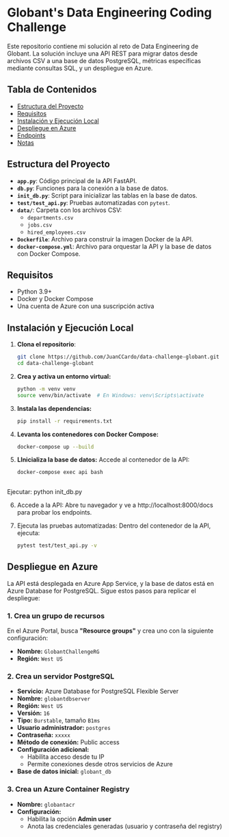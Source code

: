 # Globant's Data Engineering Coding Challenge

Este repositorio contiene mi solución al reto de Data Engineering de Globant. La solución incluye una API REST para migrar datos desde archivos CSV a una base de datos PostgreSQL, métricas específicas mediante consultas SQL, y un despliegue en Azure.

## Tabla de Contenidos

- [Estructura del Proyecto](#estructura-del-proyecto)
- [Requisitos](#requisitos)
- [Instalación y Ejecución Local](#instalación-y-ejecución-local)
- [Despliegue en Azure](#despliegue-en-azure)
- [Endpoints](#endpoints)
- [Notas](#notas)

## Estructura del Proyecto

- **`app.py`**: Código principal de la API FastAPI.
- **`db.py`**: Funciones para la conexión a la base de datos.
- **`init_db.py`**: Script para inicializar las tablas en la base de datos.
- **`test/test_api.py`**: Pruebas automatizadas con `pytest`.
- **`data/`**: Carpeta con los archivos CSV:
  - `departments.csv`
  - `jobs.csv`
  - `hired_employees.csv`
- **`Dockerfile`**: Archivo para construir la imagen Docker de la API.
- **`docker-compose.yml`**: Archivo para orquestar la API y la base de datos con Docker Compose.

## Requisitos

- Python 3.9+
- Docker y Docker Compose
- Una cuenta de Azure con una suscripción activa

## Instalación y Ejecución Local

1. **Clona el repositorio**:
   ```bash
   git clone https://github.com/JuanCCardo/data-challenge-globant.git
   cd data-challenge-globant

2. **Crea y activa un entorno virtual:**
   ```bash
   python -m venv venv
   source venv/bin/activate  # En Windows: venv\Scripts\activate

3. **Instala las dependencias:**
   ```bash
   pip install -r requirements.txt

4. **Levanta los contenedores con Docker Compose:**
   ```bash
   docker-compose up --build

5. **LInicializa la base de datos:**
Accede al contenedor de la API:
   ```bash
   docker-compose exec api bash
    
Ejecutar:
python init_db.py

6. Accede a la API:
Abre tu navegador y ve a http://localhost:8000/docs para probar los endpoints.

7. Ejecuta las pruebas automatizadas:
Dentro del contenedor de la API, ejecuta:
   ```bash
   pytest test/test_api.py -v


## Despliegue en Azure

La API está desplegada en Azure App Service, y la base de datos está en Azure Database for PostgreSQL. Sigue estos pasos para replicar el despliegue:

### 1. Crea un grupo de recursos

En el Azure Portal, busca **"Resource groups"** y crea uno con la siguiente configuración:

- **Nombre:** `GlobantChallengeRG`  
- **Región:** `West US`

### 2. Crea un servidor PostgreSQL

- **Servicio:** Azure Database for PostgreSQL Flexible Server  
- **Nombre:** `globantdbserver`  
- **Región:** `West US`  
- **Versión:** `16`  
- **Tipo:** `Burstable`, tamaño `B1ms`  
- **Usuario administrador:** `postgres`  
- **Contraseña:** `xxxxx`  
- **Método de conexión:** Public access  
- **Configuración adicional:**  
  - Habilita acceso desde tu IP  
  - Permite conexiones desde otros servicios de Azure  
- **Base de datos inicial:** `globant_db`

### 3. Crea un Azure Container Registry

- **Nombre:** `globantacr`  
- **Configuración:**  
  - Habilita la opción **Admin user**  
  - Anota las credenciales generadas (usuario y contraseña del registry)
